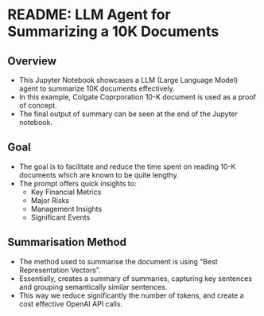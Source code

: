 # README: LLM Agent for Summarizing a 10K Documents

## Overview
- This Jupyter Notebook showcases a LLM (Large Language Model) agent to summarize 10K documents effectively.
- In this example, Colgate Coprporation 10-K document is used as a proof of concept.
- The final output of summary can be seen at the end of the Jupyter notebook.

## Goal
- The goal is to facilitate and reduce the time spent on reading 10-K documents which are known to be quite lengthy.
- The prompt offers quick insights to:
  - Key Financial Metrics
  - Major Risks
  - Management Insights
  - Significant Events

## Summarisation Method
- The method used to summarise the document is using "Best Representation Vectors".
- Essentially, creates a summary of summaries, capturing key sentences and grouping semantically similar sentences.
- This way we reduce significantly the number of tokens, and create a cost effective OpenAI API calls.

